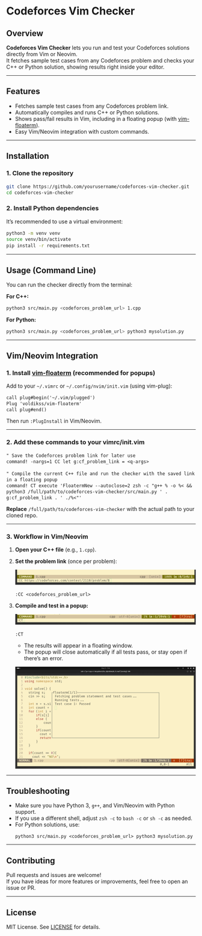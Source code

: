 # Codeforces Vim Checker

## Overview

**Codeforces Vim Checker** lets you run and test your Codeforces solutions directly from Vim or Neovim.  
It fetches sample test cases from any Codeforces problem and checks your C++ or Python solution, showing results right inside your editor.

---

## Features

- Fetches sample test cases from any Codeforces problem link.
- Automatically compiles and runs C++ or Python solutions.
- Shows pass/fail results in Vim, including in a floating popup (with [vim-floaterm](https://github.com/voldikss/vim-floaterm)).
- Easy Vim/Neovim integration with custom commands.

---

## Installation

### 1. Clone the repository

```sh
git clone https://github.com/yourusername/codeforces-vim-checker.git
cd codeforces-vim-checker
```

### 2. Install Python dependencies

It’s recommended to use a virtual environment:

```sh
python3 -m venv venv
source venv/bin/activate
pip install -r requirements.txt
```

---

## Usage (Command Line)

You can run the checker directly from the terminal:

**For C++:**
```sh
python3 src/main.py <codeforces_problem_url> 1.cpp
```
**For Python:**
```sh
python3 src/main.py <codeforces_problem_url> python3 mysolution.py
```

---

## Vim/Neovim Integration

### 1. Install [vim-floaterm](https://github.com/voldikss/vim-floaterm) (recommended for popups)

Add to your `~/.vimrc` or `~/.config/nvim/init.vim` (using vim-plug):

```vim
call plug#begin('~/.vim/plugged')
Plug 'voldikss/vim-floaterm'
call plug#end()
```
Then run `:PlugInstall` in Vim/Neovim.

---

### 2. Add these commands to your vimrc/init.vim

```vim
" Save the Codeforces problem link for later use
command! -nargs=1 CC let g:cf_problem_link = <q-args>

" Compile the current C++ file and run the checker with the saved link in a floating popup
command! CT execute 'FloatermNew --autoclose=2 zsh -c "g++ % -o %< && python3 /full/path/to/codeforces-vim-checker/src/main.py ' . g:cf_problem_link . ' ./%<"'
```
**Replace** `/full/path/to/codeforces-vim-checker` with the actual path to your cloned repo.

---

### 3. Workflow in Vim/Neovim

1. **Open your C++ file** (e.g., `1.cpp`).
2. **Set the problem link** (once per problem):

   ![Step 1](utils/1.png)

   ```
   :CC <codeforces_problem_url>
   ```
3. **Compile and test in a popup:**

   ![Step 2](utils/3.png)

   ```
   :CT
   ```
   - The results will appear in a floating window.
   - The popup will close automatically if all tests pass, or stay open if there’s an error.

   ![Step 3](utils/2.png)

---

## Troubleshooting

- Make sure you have Python 3, `g++`, and Vim/Neovim with Python support.
- If you use a different shell, adjust `zsh -c` to `bash -c` or `sh -c` as needed.
- For Python solutions, use:  
  ```
  python3 src/main.py <codeforces_problem_url> python3 mysolution.py
  ```

---

## Contributing

Pull requests and issues are welcome!  
If you have ideas for more features or improvements, feel free to open an issue or PR.

---

## License

MIT License. See [LICENSE](LICENSE) for details.